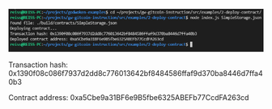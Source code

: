 ![contract-deployment](https://github.com/Reiss2000/nervos-hackathon/blob/main/Task2/contract%20deployment.png?raw=true)

Transaction hash: 0x1390f08c086f7937d2dd8c776013642bf8484586ffaf9d370ba8446d7ffa40b3

Contract address: 0xa5Cbe9a31BF6e9B5fbe6325ABEFb77CcdFA263cd
